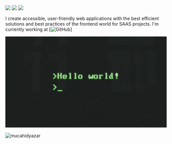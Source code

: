 [![](https://img.shields.io/badge/linkedin-%230077B5.svg?&style=for-the-badge&logo=linkedin&logoColor=white)](https://www.linkedin.com/in/mucahidyazar)
[![](https://img.shields.io/badge/medium-%2312100E.svg?&style=for-the-badge&logo=medium&logoColor=white)](https://medium.com/@mucahidyazar)
[![](https://img.shields.io/badge/mucahid.dev-green?style=for-the-badge)](https://mucahid.dev)

I create accessible, user-friendly web applications with the best efficient solutions and best practices of the frontend world for SAAS projects. I'm currently working at [![GitHub](https://img.shields.io/badge/Company-Name-blue)]

![Cover Photo](https://github.com/mucahidyazar/mucahidyazar/blob/master/cover.gif?raw=true)

<p align="left"> <img src="https://komarev.com/ghpvc/?username=mucahidyazar" alt="mucahidyazar" /> </p>
